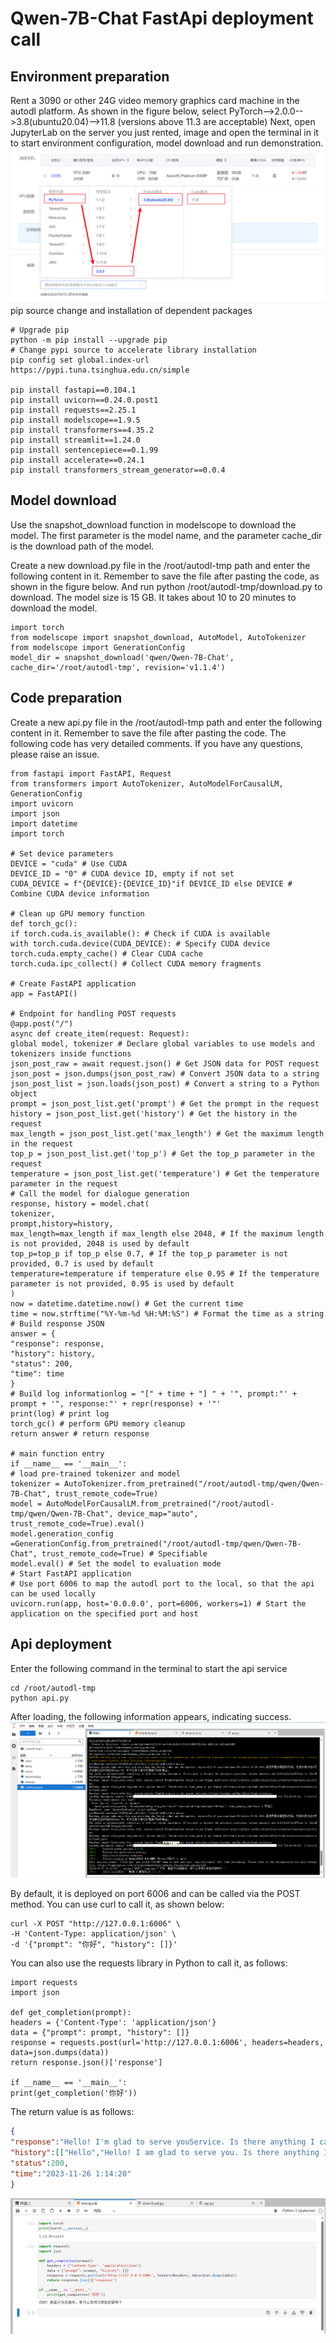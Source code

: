 # Qwen-7B-Chat FastApi deployment call

## Environment preparation
Rent a 3090 or other 24G video memory graphics card machine in the autodl platform. As shown in the figure below, select PyTorch-->2.0.0-->3.8(ubuntu20.04)-->11.8 (versions above 11.3 are acceptable)
Next, open JupyterLab on the server you just rented, image and open the terminal in it to start environment configuration, model download and run demonstration. 
![Alt ​​text](images/1.png)
pip source change and installation of dependent packages
```
# Upgrade pip
python -m pip install --upgrade pip
# Change pypi source to accelerate library installation
pip config set global.index-url https://pypi.tuna.tsinghua.edu.cn/simple

pip install fastapi==0.104.1
pip install uvicorn==0.24.0.post1
pip install requests==2.25.1
pip install modelscope==1.9.5
pip install transformers==4.35.2
pip install streamlit==1.24.0
pip install sentencepiece==0.1.99
pip install accelerate==0.24.1
pip install transformers_stream_generator==0.0.4
```
## Model download
Use the snapshot_download function in modelscope to download the model. The first parameter is the model name, and the parameter cache_dir is the download path of the model.

Create a new download.py file in the /root/autodl-tmp path and enter the following content in it. Remember to save the file after pasting the code, as shown in the figure below. And run python /root/autodl-tmp/download.py to download. The model size is 15 GB. It takes about 10 to 20 minutes to download the model.

```
import torch
from modelscope import snapshot_download, AutoModel, AutoTokenizer
from modelscope import GenerationConfig
model_dir = snapshot_download('qwen/Qwen-7B-Chat', cache_dir='/root/autodl-tmp', revision='v1.1.4')
```
## Code preparation
Create a new api.py file in the /root/autodl-tmp path and enter the following content in it. Remember to save the file after pasting the code. The following code has very detailed comments. If you have any questions, please raise an issue.
```
from fastapi import FastAPI, Request
from transformers import AutoTokenizer, AutoModelForCausalLM, GenerationConfig
import uvicorn
import json
import datetime
import torch

# Set device parameters
DEVICE = "cuda" # Use CUDA
DEVICE_ID = "0" # CUDA device ID, empty if not set
CUDA_DEVICE = f"{DEVICE}:{DEVICE_ID}"if DEVICE_ID else DEVICE # Combine CUDA device information

# Clean up GPU memory function
def torch_gc():
if torch.cuda.is_available(): # Check if CUDA is available
with torch.cuda.device(CUDA_DEVICE): # Specify CUDA device
torch.cuda.empty_cache() # Clear CUDA cache
torch.cuda.ipc_collect() # Collect CUDA memory fragments

# Create FastAPI application
app = FastAPI()

# Endpoint for handling POST requests
@app.post("/")
async def create_item(request: Request):
global model, tokenizer # Declare global variables to use models and tokenizers inside functions
json_post_raw = await request.json() # Get JSON data for POST request
json_post = json.dumps(json_post_raw) # Convert JSON data to a string
json_post_list = json.loads(json_post) # Convert a string to a Python object
prompt = json_post_list.get('prompt') # Get the prompt in the request
history = json_post_list.get('history') # Get the history in the request
max_length = json_post_list.get('max_length') # Get the maximum length in the request
top_p = json_post_list.get('top_p') # Get the top_p parameter in the request
temperature = json_post_list.get('temperature') # Get the temperature parameter in the request
# Call the model for dialogue generation
response, history = model.chat(
tokenizer,
prompt,history=history,
max_length=max_length if max_length else 2048, # If the maximum length is not provided, 2048 is used by default
top_p=top_p if top_p else 0.7, # If the top_p parameter is not provided, 0.7 is used by default
temperature=temperature if temperature else 0.95 # If the temperature parameter is not provided, 0.95 is used by default
)
now = datetime.datetime.now() # Get the current time
time = now.strftime("%Y-%m-%d %H:%M:%S") # Format the time as a string
# Build response JSON
answer = {
"response": response,
"history": history,
"status": 200,
"time": time
}
# Build log informationlog = "[" + time + "] " + '", prompt:"' + prompt + '", response:"' + repr(response) + '"'
print(log) # print log
torch_gc() # perform GPU memory cleanup
return answer # return response

# main function entry
if __name__ == '__main__':
# load pre-trained tokenizer and model
tokenizer = AutoTokenizer.from_pretrained("/root/autodl-tmp/qwen/Qwen-7B-Chat", trust_remote_code=True)
model = AutoModelForCausalLM.from_pretrained("/root/autodl-tmp/qwen/Qwen-7B-Chat", device_map="auto", trust_remote_code=True).eval()
model.generation_config =GenerationConfig.from_pretrained("/root/autodl-tmp/qwen/Qwen-7B-Chat", trust_remote_code=True) # Specifiable
model.eval() # Set the model to evaluation mode
# Start FastAPI application
# Use port 6006 to map the autodl port to the local, so that the api can be used locally
uvicorn.run(app, host='0.0.0.0', port=6006, workers=1) # Start the application on the specified port and host
```
## Api deployment
Enter the following command in the terminal to start the api service
```
cd /root/autodl-tmp
python api.py
```
After loading, the following information appears, indicating success.
![Alt ​​text](images/3.png)

By default, it is deployed on port 6006 and can be called via the POST method. You can use curl to call it, as shown below:
```
curl -X POST "http://127.0.0.1:6006" \
-H 'Content-Type: application/json' \
-d '{"prompt": "你好", "history": []}'
```
You can also use the requests library in Python to call it, as follows:
```
import requests
import json

def get_completion(prompt):
headers = {'Content-Type': 'application/json'}
data = {"prompt": prompt, "history": []}
response = requests.post(url='http://127.0.0.1:6006', headers=headers, data=json.dumps(data))
return response.json()['response']

if __name__ == '__main__':
print(get_completion('你好'))
```
The return value is as follows:

```json
{
"response":"Hello! I'm glad to serve youService. Is there anything I can help you with? ",
"history":[["Hello","Hello! I am glad to serve you. Is there anything I can help you with? "]],
"status":200,
"time":"2023-11-26 1:14:20"
}
```
![Alt ​​text](images/4.png)